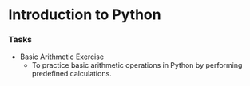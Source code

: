 # Introduction to Python 
### Tasks

- Basic Arithmetic Exercise
  - To practice basic arithmetic operations in Python by performing predefined calculations.